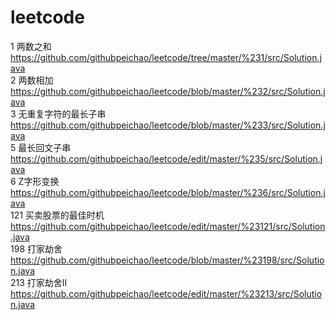 # leetcode
1 两数之和 https://github.com/githubpeichao/leetcode/tree/master/%231/src/Solution.java  
2 两数相加 https://github.com/githubpeichao/leetcode/blob/master/%232/src/Solution.java  
3 无重复字符的最长子串 https://github.com/githubpeichao/leetcode/blob/master/%233/src/Solution.java  
5 最长回文子串 https://github.com/githubpeichao/leetcode/edit/master/%235/src/Solution.java  
6 Z字形变换 https://github.com/githubpeichao/leetcode/blob/master/%236/src/Solution.java  
121 买卖股票的最佳时机 https://github.com/githubpeichao/leetcode/edit/master/%23121/src/Solution.java  
198 打家劫舍 https://github.com/githubpeichao/leetcode/blob/master/%23198/src/Solution.java  
213 打家劫舍II https://github.com/githubpeichao/leetcode/edit/master/%23213/src/Solution.java
